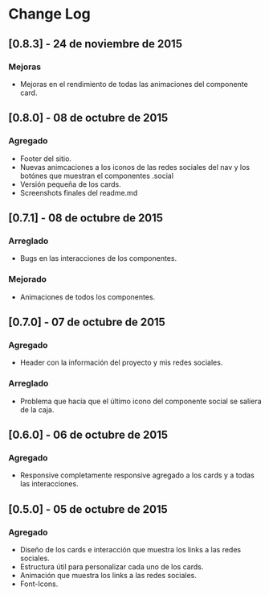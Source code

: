 # Change Log
## [0.8.3] - 24 de noviembre de 2015
### Mejoras
- Mejoras en el rendimiento de todas las animaciones del componente card.

## [0.8.0] - 08 de octubre de 2015
### Agregado
- Footer del sitio.
- Nuevas animcaciones a los iconos de las redes sociales del nav y los botónes
  que muestran el componentes .social
- Versión pequeña de los cards.
- Screenshots finales del readme.md

## [0.7.1] - 08 de octubre de 2015
### Arreglado
- Bugs en las interacciones de los componentes.

### Mejorado
- Animaciones de todos los componentes.

## [0.7.0] - 07 de octubre de 2015
### Agregado
- Header con la información del proyecto y mis redes sociales.

### Arreglado
- Problema que hacía que el último icono del componente social se saliera de la
  caja.

## [0.6.0] - 06 de octubre de 2015
### Agregado
- Responsive completamente responsive agregado a los cards y a todas las
  interacciones.

## [0.5.0] - 05 de octubre de 2015
### Agregado
- Diseño de los cards e interacción que muestra los links a las redes sociales.
- Estructura útil para personalizar cada uno de los cards.
- Animación que muestra los links a las redes sociales.
- Font-Icons.
